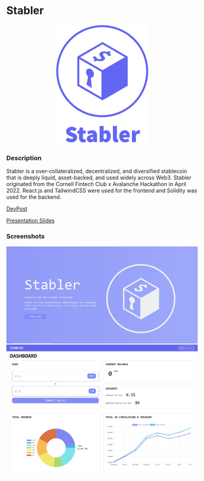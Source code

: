 # Stabler

<p align="center"><img src=https://github.com/erichuang27/stabler_coin/blob/main/public/fullPurpleStablerLogo.png width=250 /></p>

### Description

Stabler is a over-collateralized, decentralized, and diversified stablecoin that is deeply liquid, asset-backed, and used widely across Web3. Stabler originated from the Cornell Fintech Club x Avalanche Hackathon in April 2022. React.js and TailwindCSS were used for the frontend and Solidity was used for the backend.

[DevPost](https://devpost.com/software/stabler)

[Presentation Slides](https://docs.google.com/presentation/d/1gI8rLVwvrvJGj4v3WFcLK-tNUayb4MirJmdSGIIVkgQ/edit?usp=sharing)

### Screenshots

<p align="center">
  <img src="https://github.com/erichuang27/stabler_coin/blob/main/public/landing_page.JPG" width="800" />
  <img src="https://github.com/erichuang27/stabler_coin/blob/main/public/dashboard1.JPG" width="800" />
  <img src="https://github.com/erichuang27/stabler_coin/blob/main/public/dashboard2.JPG" width="800" />
</p>
